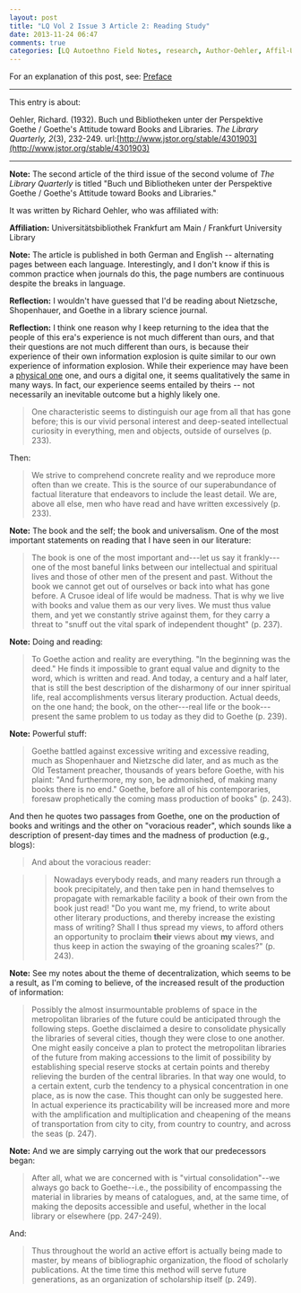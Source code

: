 ```yaml
---
layout: post
title: "LQ Vol 2 Issue 3 Article 2: Reading Study"
date: 2013-11-24 06:47
comments: true
categories: [LQ Autoethno Field Notes, research, Author-Oehler, Affil-Universitätsbibliothek Frankfurt am Main]
---
```


For an explanation of this post, see:
[Preface](/blog/2013/08/14/lq-autoethnography-research-journal-preface/)

---

This entry is about:

Oehler, Richard. (1932). Buch und Bibliotheken unter der
Perspektive Goethe / Goethe's Attitude toward Books and
Libraries. *The Library Quarterly, 2*(3), 232-249.
url:[http://www.jstor.org/stable/4301903](http://www.jstor.org/stable/4301903)

---

**Note:** The second article of the third issue of the
second volume of *The Library Quarterly* is titled "Buch
und Bibliotheken unter der Perspektive Goethe / Goethe's
Attitude toward Books and Libraries."

It was written by Richard Oehler, who was affiliated
with:

**Affiliation:** Universitätsbibliothek Frankfurt am Main
/ Frankfurt University Library

**Note:** The article is published in both German and
English -- alternating pages between each language.
Interestingly, and I don't know if this is common
practice when journals do this, the page numbers are
continuous despite the breaks in language.

**Reflection:** I wouldn't have guessed that I'd be
reading about Nietzsche, Shopenhauer, and Goethe in a
library science journal.

**Reflection:** I think one reason why I keep returning
to the idea that the people of this era's experience is
not much different than ours, and that their questions
are not much different than ours, is because their
experience of their own information explosion is quite
similar to our own experience of information explosion.
While their experience may have been a [physical
one](/blog/2013/09/11/lq-vol-1-issue-3-article-1-reading-study/)
one, and ours a digital one, it seems qualitatively the
same in many ways. In fact, our experience seems
entailed by theirs -- not necessarily an inevitable
outcome but a highly likely one.

> One characteristic seems to distinguish our age from
> all that has gone before; this is our vivid personal
> interest and deep-seated intellectual curiosity in
> everything, men and objects, outside of ourselves (p.
> 233).

Then:

> We strive to comprehend concrete reality and we
> reproduce more often than we create. This is the
> source of our superabundance of factual literature
> that endeavors to include the least detail. We are,
> above all else, men who have read and have written
> excessively (p. 233).

**Note:** The book and the self; the book and
universalism. One of the most important statements on
reading that I have seen in our literature:

> The book is one of the most important and---let us say
> it frankly---one of the most baneful links between our
> intellectual and spiritual lives and those of other
> men of the present and past. Without the book we
> cannot get out of ourselves or back into what has gone
> before. A Crusoe ideal of life would be madness. That
> is why we live with books and value them as our very
> lives. We must thus value them, and yet we constantly
> strive against them, for they carry a threat to "snuff
> out the vital spark of independent thought" (p. 237).

**Note:** Doing and reading:

> To Goethe action and reality are everything. "In the
> beginning was the deed." He finds it impossible to
> grant equal value and dignity to the word, which is
> written and read. And today, a century and a half
> later, that is still the best description of the
> disharmony of our inner spiritual life, real
> accomplishments versus literary production. Actual
> deeds, on the one hand; the book, on the other---real
> life or the book---present the same problem to us
> today as they did to Goethe (p. 239).

**Note:** Powerful stuff:

> Goethe battled against excessive writing and excessive
> reading, much as Shopenhauer and Nietzsche did later,
> and as much as the Old Testament preacher, thousands
> of years before Goethe, with his plaint: "And
> furthermore, my son, be admonished, of making many
> books there is no end." Goethe, before all of his
> contemporaries, foresaw prophetically the coming mass
> production of books" (p. 243).

And then he quotes two passages from Goethe, one on the
production of books and writings and the other on
"voracious reader", which sounds like a description of
present-day times and the madness of production (e.g.,
blogs):

> And about the voracious reader:

>> Nowadays everybody reads, and many readers run
>> through a book precipitately, and then take pen in
>> hand themselves to propagate with remarkable facility
>> a book of their own from the book just read! "Do you
>> want me, my friend, to write about other literary
>> productions, and thereby increase the existing mass
>> of writing? Shall I thus spread my views, to afford
>> others an opportunity to proclaim **their** views
>> about **my** views, and thus keep in action the
>> swaying of the groaning scales?" (p. 243).

**Note:** See my notes about the theme of
decentralization, which seems to be a result, as I'm
coming to believe, of the increased result of the
production of information:

> Possibly the almost insurmountable problems of space
> in the metropolitan libraries of the future could be
> anticipated through the following steps. Goethe
> disclaimed a desire to consolidate physically the
> libraries of several cities, though they were close to
> one another. One might easily conceive a plan to
> protect the metropolitan libraries of the future from
> making accessions to the limit of possibility by
> establishing special reserve stocks at certain points
> and thereby relieving the burden of the central
> libraries. In that way one would, to a certain extent,
> curb the tendency to a physical concentration in one
> place, as is now the case. This thought can only be
> suggested here. In actual experience its
> practicability will be increased more and more with
> the amplification and multiplication and cheapening
> of the means of transportation from city to city, from
> country to country, and across the seas (p. 247).

**Note:** And we are simply carrying out the work that
our predecessors began:

> After all, what we are concerned with is "virtual
> consolidation"--we always go back to Goethe--i.e., the
> possibility of encompassing the material in libraries
> by means of catalogues, and, at the same time, of
> making the deposits accessible and useful, whether in
> the local library or elsewhere (pp. 247-249).

And:

> Thus throughout the world an active effort is actually
> being made to master, by means of bibliographic
> organization, the flood of scholarly publications. At
> the time time this method will serve future
> generations, as an organization of scholarship itself
> (p. 249).
